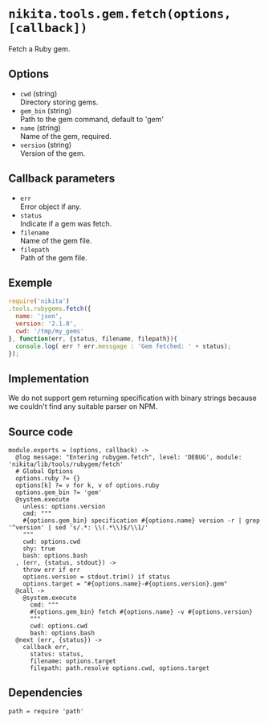 
# `nikita.tools.gem.fetch(options, [callback])`

Fetch a Ruby gem.

## Options

* `cwd` (string)   
  Directory storing gems.
* `gem_bin` (string)   
  Path to the gem command, default to 'gem'
* `name` (string)   
  Name of the gem, required.   
* `version` (string)   
  Version of the gem.

## Callback parameters

* `err`   
  Error object if any.   
* `status`   
  Indicate if a gem was fetch.   
* `filename`   
  Name of the gem file.   
* `filepath`   
  Path of the gem file.   

## Exemple

```js
require('nikita')
.tools.rubygems.fetch({
  name: 'json',
  version: '2.1.0',
  cwd: '/tmp/my_gems'
}, function(err, {status, filename, filepath}){
  console.log( err ? err.messgage : 'Gem fetched: ' + status);
});
```

## Implementation

We do not support gem returning specification with binary strings because we
couldn't find any suitable parser on NPM.

## Source code

    module.exports = (options, callback) ->
      @log message: "Entering rubygem.fetch", level: 'DEBUG', module: 'nikita/lib/tools/rubygem/fetch'
      # Global Options
      options.ruby ?= {}
      options[k] ?= v for k, v of options.ruby
      options.gem_bin ?= 'gem'
      @system.execute
        unless: options.version
        cmd: """
        #{options.gem_bin} specification #{options.name} version -r | grep '^version' | sed 's/.*: \\(.*\\)$/\\1/'
        """
        cwd: options.cwd
        shy: true
        bash: options.bash
      , (err, {status, stdout}) ->
        throw err if err
        options.version = stdout.trim() if status
        options.target = "#{options.name}-#{options.version}.gem"
      @call ->
        @system.execute
          cmd: """
          #{options.gem_bin} fetch #{options.name} -v #{options.version}
          """
          cwd: options.cwd
          bash: options.bash
      @next (err, {status}) ->
        callback err, 
          status: status,
          filename: options.target
          filepath: path.resolve options.cwd, options.target

## Dependencies

    path = require 'path'
